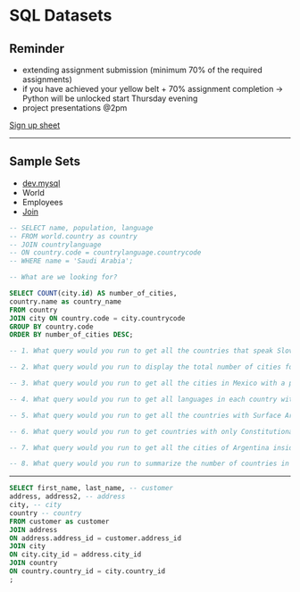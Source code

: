 # SQL Datasets

## Reminder

- extending assignment submission (minimum 70% of the required assignments)
- if you have achieved your yellow belt + 70% assignment completion -> Python will be unlocked start Thursday evening
- project presentations @2pm

[Sign up sheet](https://docs.google.com/spreadsheets/d/1MhOfh3lj8pPpIYqoeuMbsD2n305UtHmzh3nkM01bQWM/edit#gid=0)

---

## Sample Sets

- [dev.mysql](https://dev.mysql.com/doc/index-other.html)
- World
- Employees
- [Join](https://www.interfacett.com/blogs/multiple-joins-work-just-like-single-joins/)

```sql
-- SELECT name, population, language
-- FROM world.country as country
-- JOIN countrylanguage
-- ON country.code = countrylanguage.countrycode
-- WHERE name = 'Saudi Arabia';

-- What are we looking for?

SELECT COUNT(city.id) AS number_of_cities,
country.name as country_name
FROM country
JOIN city ON country.code = city.countrycode
GROUP BY country.code
ORDER BY number_of_cities DESC;

-- 1. What query would you run to get all the countries that speak Slovene? Your query should return the name of the country, language and language percentage. Your query should arrange the result by language percentage in descending order. (1)

-- 2. What query would you run to display the total number of cities for each country? Your query should return the name of the country and the total number of cities. Your query should arrange the result by the number of cities in descending order. (3)

-- 3. What query would you run to get all the cities in Mexico with a population of greater than 500,000? Your query should arrange the result by population in descending order. (1)

-- 4. What query would you run to get all languages in each country with a percentage greater than 89%? Your query should arrange the result by percentage in descending order. (1)

-- 5. What query would you run to get all the countries with Surface Area below 501 and Population greater than 100,000? (2)

-- 6. What query would you run to get countries with only Constitutional Monarchy with a capital greater than 200 and a life expectancy greater than 75 years? (1)

-- 7. What query would you run to get all the cities of Argentina inside the Buenos Aires district and have the population greater than 500, 000? The query should return the Country Name, City Name, District and Population. (2)

-- 8. What query would you run to summarize the number of countries in each region? The query should display the name of the region and the number of countries. Also, the query should arrange the result by the number of countries in descending order. (2)

```

---

```sql
SELECT first_name, last_name, -- customer
address, address2, -- address
city, -- city
country -- country
FROM customer as customer
JOIN address
ON address.address_id = customer.address_id
JOIN city
ON city.city_id = address.city_id
JOIN country
ON country.country_id = city.country_id
;
```
